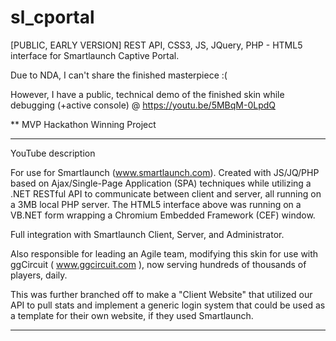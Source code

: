 # sl_cportal
[PUBLIC, EARLY VERSION] REST API, CSS3, JS, JQuery, PHP - HTML5 interface for Smartlaunch Captive Portal. 

Due to NDA, I can't share the finished masterpiece :( 

However, I have a public, technical demo of the finished skin while debugging (+active console) @ https://youtu.be/5MBqM-0LpdQ

** MVP Hackathon Winning Project

_________________________________________
YouTube description

For use for Smartlaunch (www.smartlaunch.com). Created with JS/JQ/PHP based on Ajax/Single-Page Application (SPA) techniques while utilizing a .NET RESTful API to communicate between client and server, all running on a 3MB local PHP server. The HTML5 interface above was running on a VB.NET form wrapping a Chromium Embedded Framework (CEF) window.

Full integration with Smartlaunch Client, Server, and Administrator.

Also responsible for leading an Agile team, modifying this skin for use with ggCircuit ( www.ggcircuit.com ), now serving hundreds of thousands of players, daily.

This was further branched off to make a "Client Website" that utilized our API to pull stats and implement a generic login system that could be used as a template for their own website, if they used Smartlaunch.
_________________________________________

